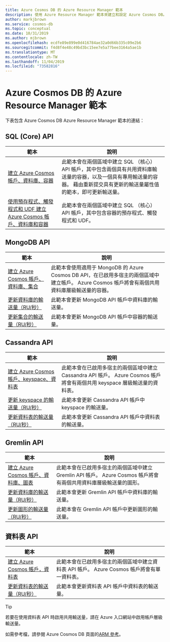 ```yaml
---
title: Azure Cosmos DB 的 Azure Resource Manager 範本
description: 使用 Azure Resource Manager 範本來建立和設定 Azure Cosmos DB。
author: markjbrown
ms.service: cosmos-db
ms.topic: conceptual
ms.date: 10/31/2019
ms.author: mjbrown
ms.openlocfilehash: ecdfe89e899e0d416784ae32a0d66b335c09e2b6
ms.sourcegitcommit: f4d8f4e48c49bd3bc15ee7e5a77bee3164a5ae1b
ms.translationtype: MT
ms.contentlocale: zh-TW
ms.lasthandoff: 11/04/2019
ms.locfileid: "73582816"
---
```

# <a name="azure-resource-manager-templates-for-azure-cosmos-db"></a>Azure Cosmos DB 的 Azure Resource Manager 範本

下表包含 Azure Cosmos DB Azure Resource Manager 範本的連結：

## <a name="sql-core-api"></a>SQL (Core) API

|**範本**|**說明**|
|---|---|
|[建立 Azure Cosmos 帳戶、資料庫、容器](manage-sql-with-resource-manager.md#create-resource) | 此範本會在兩個區域中建立 SQL （核心） API 帳戶，其中包含兩個具有共用資料庫輸送量的容器，以及一個具有專用輸送量的容器。 藉由重新提交具有更新的輸送量屬性值的範本，即可更新輸送量。 |
|[使用預存程式、觸發程式和 UDF 建立 Azure Cosmos 帳戶、資料庫和容器](manage-sql-with-resource-manager.md#create-sproc) | 此範本會在兩個區域中建立 SQL （核心） API 帳戶，其中包含容器的預存程式、觸發程式和 UDF。 |

## <a name="mongodb-api"></a>MongoDB API

|**範本**|**說明**|
|---| ---|
|[建立 Azure Cosmos 帳戶、資料庫、集合](manage-mongodb-with-resource-manager.md#create-resource) | 此範本會使用適用于 MongoDB 的 Azure Cosmos DB API，在已啟用多宿主的兩個區域中建立帳戶。 Azure Cosmos 帳戶將會有兩個共用資料庫層級輸送量的容器。 |
|[更新資料庫的輸送量（RU/秒）](manage-mongodb-with-resource-manager.md#database-ru-update) | 此範本會更新 MongoDB API 帳戶中資料庫的輸送量。 |
|[更新集合的輸送量（RU/秒）](manage-mongodb-with-resource-manager.md#collection-ru-update) | 此範本會更新 MongoDB API 帳戶中容器的輸送量。 |

## <a name="cassandra-api"></a>Cassandra API

|**範本**|**說明**|
|---| ---|
|[建立 Azure Cosmos 帳戶、keyspace、資料表](manage-cassandra-with-resource-manager.md#create-resource) | 此範本會在已啟用多宿主的兩個區域中建立 Cassandra API 帳戶。 Azure Cosmos 帳戶將會有兩個共用 keyspace 層級輸送量的資料表。 |
|[更新 keyspace 的輸送量（RU/秒）](manage-cassandra-with-resource-manager.md#keyspace-ru-update) | 此範本會更新 Cassandra API 帳戶中 keyspace 的輸送量。 |
|[更新資料表的輸送量（RU/秒）](manage-cassandra-with-resource-manager.md#table-ru-update) | 此範本會更新 Cassandra API 帳戶中資料表的輸送量。 |

## <a name="gremlin-api"></a>Gremlin API

|**範本**|**說明**|
|---| ---|
|[建立 Azure Cosmos 帳戶、資料庫、圖表](manage-gremlin-with-resource-manager.md#create-resource) | 此範本會在已啟用多宿主的兩個區域中建立 Gremlin API 帳戶。 Azure Cosmos 帳戶將會有兩個共用資料庫層級輸送量的圖形。 |
|[更新資料庫的輸送量（RU/秒）](manage-gremlin-with-resource-manager.md#database-ru-update) | 此範本會更新 Gremlin API 帳戶中資料庫的輸送量。 |
|[更新圖形的輸送量（RU/秒）](manage-gremlin-with-resource-manager.md#graph-ru-update) | 此範本會在 Gremlin API 帳戶中更新圖形的輸送量。 |

## <a name="table-api"></a>資料表 API

|**範本**|**說明**|
|---| ---|
|[建立 Azure Cosmos 帳戶，資料表](manage-table-with-resource-manager.md#create-resource) | 此範本會在已啟用多宿主的兩個區域中建立資料表 API 帳戶。 Azure Cosmos 帳戶將會有單一資料表。 |
|[更新資料表的輸送量（RU/秒）](manage-table-with-resource-manager.md#table-ru-update) | 此範本會更新資料表 API 帳戶中資料表的輸送量。 |

> [!TIP]
> 若要在使用資料表 API 時啟用共用輸送量，請在 Azure 入口網站中啟用帳戶層級輸送量。

如需參考檔，請參閱 Azure Cosmos DB 頁面的[ARM 參考](/azure/templates/microsoft.documentdb/allversions)。

